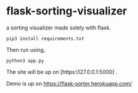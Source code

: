 # flask-sorting-visualizer
a sorting visualizer made solely with flask.

```
pip3 install requirements.txt
```

Then run using,

```
python3 app.py
```

The site will be up on [https:\\127.0.0.1:5000] . 

Demo is up on https://flask-sorter.herokuapp.com/ 
